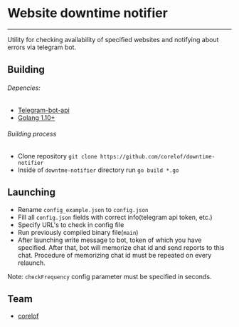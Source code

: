 # Website downtime notifier

---

Utility for checking availability of specified websites and notifying about
errors via telegram bot.

## Building

###### Depencies:
* [Telegram-bot-api](https://github.com/go-telegram-bot-api/telegram-bot-api)
* [Golang 1.10+](https://golang.org/)

###### Building process
* Clone repository `git clone https://github.com/corelof/downtime-notifier`
* Inside of `downtme-notifier` directory run `go build *.go`

## Launching

* Rename `config_example.json` to `config.json`
* Fill all `config.json` fields with correct info(telegram api token, etc.)
* Specify URL's to check in config file
* Run previously compiled binary file(`main`)
* After launching write message to bot, token of which you have specified.
After that, bot will memorize chat id and send reports to this chat.
Procedure of memorizing chat id must be repeated on every relaunch.

Note: `checkFrequency` config parameter must be specified in seconds.

## Team

* [corelof](https://github.com/corelof)
